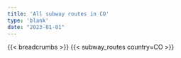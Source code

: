 ```yaml
---
title: 'All subway routes in CO'
type: 'blank'
date: "2023-01-01"
---
```


{{< breadcrumbs >}}
{{< subway_routes country=CO >}}
